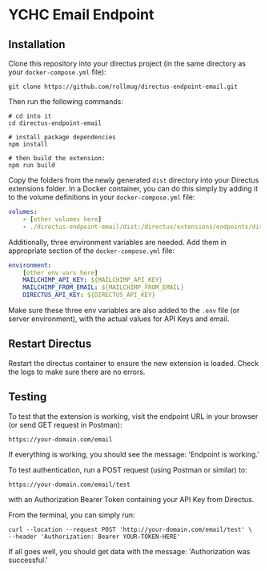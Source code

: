 # YCHC Email Endpoint

## Installation

Clone this repository into your directus project (in the same directory as your `docker-compose.yml` file):

```shell
git clone https://github.com/rollmug/directus-endpoint-email.git
```

Then run the following commands:

```shell
# cd into it
cd directus-endpoint-email

# install package dependencies
npm install

# then build the extension:
npm run build
```

Copy the folders from the newly generated `dist` directory into your Directus extensions folder. In a  Docker container, you can do this simply by adding it to the volume definitions in your `docker-compose.yml` file:

```yaml
volumes:
    - [other volumes here]
    - ./directus-endpoint-email/dist:/directus/extensions/endpoints/directus-extension-endpoint-email
```

Additionally, three environment variables are needed. Add them in appropriate section of the `docker-compose.yml` file:

```yaml
environment:
    [other env vars here]
    MAILCHIMP_API_KEY: ${MAILCHIMP_API_KEY}
    MAILCHIMP_FROM_EMAIL: ${MAILCHIMP_FROM_EMAIL}
    DIRECTUS_API_KEY: ${DIRECTUS_API_KEY}
```

Make sure these three env variables are also added to the `.env` file (or server environment), with the actual values for API Keys and email.

## Restart Directus

Restart the directus container to ensure the new extension is loaded. Check the logs to make sure there are no errors. 

## Testing

To test that the extension is working, visit the endpoint URL in your browser (or send GET request in Postman):

```
https://your-domain.com/email
```

If everything is working, you should see the message: 'Endpoint is working.'

To test authentication, run a POST request (using Postman or similar) to:

```
https://your-domain.com/email/test
```

with an Authorization Bearer Token containing your API Key from Directus.

From the terminal, you can simply run:

```shell
curl --location --request POST 'http://your-domain.com/email/test' \
--header 'Authorization: Bearer YOUR-TOKEN-HERE'
```

If all goes well, you should get data with the message: 'Authorization was successful.'
